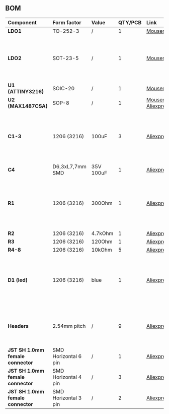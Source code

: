 ## BOM


| Component    | Form factor       | Value             | QTY/PCB           | Link              | Note              |
|:-------------|:------------------|:------------------|:------------------|:------------------|:------------------|
| **LDO1**      | TO-252-3          | / | 1 | [Mouser.be](https://www.mouser.be/ProductDetail/511-LD1086DT50TR) |
| **LDO2**      | SOT-23-5          | / | 1 | [Mouser.be](https://www.mouser.be/ProductDetail/998-MIC5504-3.3YM5TR) | Can de dropped if not using 3.3V power supply
| **U1 (ATTINY3216)**   | SOIC-20        | / | 1 | [Mouser.be](https://www.mouser.be/ProductDetail/579-ATTINY3216-SNR) |
| **U2 (MAX1487CSA)**   | SOP-8        | / | 1 | [Mouser.be](https://www.mouser.be/ProductDetail/Maxim-Integrated/MAX1487CSA%2b?qs=1THa7WoU59GgTJYddUnO4w%3D%3D), [Aliexpress.com](https://www.aliexpress.com/item/32796877952.html) |
| **C1-3**   | 1206 (3216)        | 100uF | 3 | [Aliexpress.com](https://www.aliexpress.com/item/32966490820.html) | C2 can de dropped if not using 3.3V power supply
| **C4**   | D6,3xL7,7mm SMD        | 35V 100uF | 1 | [Aliexpress.com](https://www.aliexpress.com/item/33013972369.html) |
| **R1**   | 1206 (3216)       | 300Ohm | 1 | [Aliexpress.com](https://www.aliexpress.com/item/32847115923.html) |  Can de dropped if not using onboard LED (not advised however)
| **R2**   | 1206 (3216)       | 4.7kOhm | 1 | [Aliexpress.com](https://www.aliexpress.com/item/32847115923.html) |
| **R3**   | 1206 (3216)       | 120Ohm | 1 | [Aliexpress.com](https://www.aliexpress.com/item/32847115923.html) |
| **R4-8**   | 1206 (3216)       | 10kOhm | 5 | [Aliexpress.com](https://www.aliexpress.com/item/32847115923.html) |
| **D1 (led)**   | 1206 (3216)       | blue | 1 | [Aliexpress.com](https://www.aliexpress.com/item/32369344670.html) | Can de dropped if not using onboard LED (not advised however)
| **Headers**   | 2.54mm pitch       | / | 9 | [Aliexpress.com](https://www.aliexpress.com/item/32980406694.html) | Can be dropped if not using onboard headers
| **JST SH 1.0mm female connector**   | SMD Horizontal 6 pin | / | 1 | [Aliexpress.com](https://www.aliexpress.com/item/4000125444790.html) |
| **JST SH 1.0mm female connector**   | SMD Horizontal 4 pin | / | 3 | [Aliexpress.com](https://www.aliexpress.com/item/4000125444790.html) |
| **JST SH 1.0mm female connector**   | SMD Horizontal 3 pin | / | 2 | [Aliexpress.com](https://www.aliexpress.com/item/4000125444790.html) |